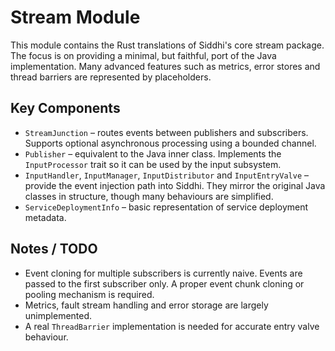 # Stream Module

This module contains the Rust translations of Siddhi's core stream package.
The focus is on providing a minimal, but faithful, port of the Java
implementation.  Many advanced features such as metrics, error stores and
thread barriers are represented by placeholders.

## Key Components

* `StreamJunction` – routes events between publishers and subscribers.  Supports
  optional asynchronous processing using a bounded channel.
* `Publisher` – equivalent to the Java inner class. Implements the
  `InputProcessor` trait so it can be used by the input subsystem.
* `InputHandler`, `InputManager`, `InputDistributor` and `InputEntryValve` –
  provide the event injection path into Siddhi.  They mirror the original Java
  classes in structure, though many behaviours are simplified.
* `ServiceDeploymentInfo` – basic representation of service deployment metadata.

## Notes / TODO

* Event cloning for multiple subscribers is currently naive.  Events are passed
  to the first subscriber only.  A proper event chunk cloning or pooling
  mechanism is required.
* Metrics, fault stream handling and error storage are largely unimplemented.
* A real `ThreadBarrier` implementation is needed for accurate entry valve
  behaviour.
